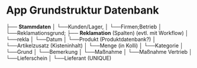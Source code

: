 # App Grundstruktur Datenbank

├── **Stammdaten**
│   └──Kunden/Lager, 
│   └──Firmen;Betrieb 
│   └──Reklamationsgrund; 
├── **Reklamation** (Spalten) (evtl. mit Workflow)
│    └──rekla
│       └──Datum
│       └──Produkt (Produktdatenbank?)
│       └──Artikelzusatz (Kisteninhalt)
│       └──Menge (in Kolli)
│       └──Kategorie
│       └──Grund
│       └──Bemerkung
│       └──Maßnahme
│       └──Maßnahme Vertrieb
│       └──Lieferschein
│       └──Lieferant (UNIQUE)
